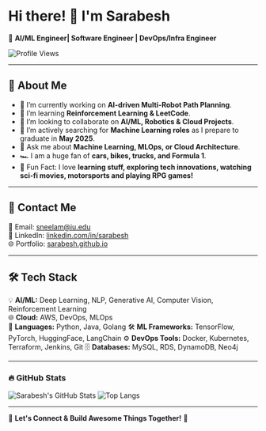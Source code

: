 # Hi there! 👋 I'm Sarabesh

🚀 **AI/ML Engineer| Software Engineer | DevOps/Infra Engineer**

![Profile Views](https://komarev.com/ghpvc/?username=sarabesh&label=Profile%20Views&color=blueviolet&style=flat)

---

## 🎯 About Me
- 🔭 I’m currently working on **AI-driven Multi-Robot Path Planning**.
- 🌱 I’m learning **Reinforcement Learning & LeetCode**.
- 👯 I’m looking to collaborate on **AI/ML, Robotics & Cloud Projects**.
- 🎯 I’m actively searching for **Machine Learning roles** as I prepare to graduate in **May 2025**.
- 💬 Ask me about **Machine Learning, MLOps, or Cloud Architecture**.
- 🏎️ I am a huge fan of **cars, bikes, trucks, and Formula 1**.
- 🎨 Fun Fact: I love **learning stuff, exploring tech innovations, watching sci-fi movies, motorsports and playing RPG games!**

---

## 📧 Contact Me
📩 Email: [sneelam@iu.edu](mailto:sneelam@iu.edu)  
🔗 LinkedIn: [linkedin.com/in/sarabesh](https://linkedin.com/in/sarabesh)  
🌐 Portfolio: [sarabesh.github.io](https://sarabesh.github.io)

---

## 🛠 Tech Stack
💡 **AI/ML:** Deep Learning, NLP, Generative AI, Computer Vision, Reinforcement Learning  
🌐 **Cloud:** AWS, DevOps, MLOps  
🔧 **Languages:** Python, Java, Golang 
🛠 **ML Frameworks:** TensorFlow, PyTorch, HuggingFace, LangChain 
⚙️ **DevOps Tools:** Docker, Kubernetes, Terraform, Jenkins, Git 
🗄 **Databases:** MySQL, RDS, DynamoDB, Neo4j

---

### 🔥 GitHub Stats
![Sarabesh's GitHub Stats](https://github-readme-stats.vercel.app/api?username=sarabesh&show_icons=true&theme=radical)
![Top Langs](https://github-readme-stats.vercel.app/api/top-langs/?username=sarabesh&layout=compact&theme=radical)

---

🌟 **Let's Connect & Build Awesome Things Together!** 🚀
